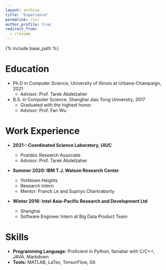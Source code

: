 ```yaml
---
layout: archive
title: "Experience"
permalink: /cv/
author_profile: true
redirect_from:
  - /resume
---
```


{% include base_path %}

Education
======
* Ph.D in Computer Science, University of Illinois at Urbana-Champaign, 2021
  * Advisor: Prof. Tarek Abdelzaher
* B.S. in Computer Science, Shanghai Jiao Tong University, 2017
  * Graduated with the highest honor.
  * Advisor: Prof. Fan Wu


Work Experience
======
* **2021-: Coordinated Science Laboratory, UIUC**
  * Postdoc Research Associate
  * Advisor: Prof. Tarek Abdelzaher
* **Summer 2020: IBM T.J. Watson Research Center**
  * Yorktown Heights
  * Research Intern 
  * Mentor: Franck Le and Supriyo Charkraborty

* **Winter 2016: Intel Asia-Pacific Research and Development Ltd**
  * Shanghai 
  * Software Engineer Intern at Big Data Product Team
  
Skills
======
* **Programming Language:** Proficient in Python, famaliar with C/C++, JAVA, Markdown
* **Tools:** MATLAB, LaTex, TensorFlow, Git


